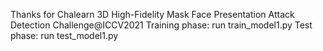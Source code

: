 Thanks for Chalearn 3D High-Fidelity Mask Face Presentation Attack Detection Challenge@ICCV2021
Training phase: run train_model1.py
Test phase: run test_model1.py
